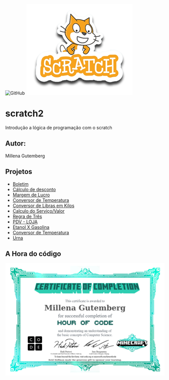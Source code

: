 ![GitHub](https://img.shields.io/github/license/mgutemb/Scratch?style=flat-square)
![Scratch](https://github.com/mgutemb/scratch/blob/main/assets/scratch.png)

# scratch2
Introdução a lógica de programação com o scratch
## Autor: 
Millena Gutemberg

## Projetos
- [Boletim](https://scratch.mit.edu/projects/881969854/)
- [Cálculo de desconto](https://scratch.mit.edu/projects/883244312/)
- [Margem de Lucro](https://scratch.mit.edu/projects/885322460/)
- [Conversor de Temperatura](https://scratch.mit.edu/projects/885326051/)
- [Conversor de Libras em Kilos](https://scratch.mit.edu/projects/885346942/)
- [Calculo do Serviço/Valor](https://scratch.mit.edu/projects/885348332/)
- [Regra de Três](https://scratch.mit.edu/projects/886033332/)
- [PDV - LOJA](https://scratch.mit.edu/projects/886033332)
- [Etanol X Gasolina](https://scratch.mit.edu/projects/887244417/)
- [Conversor de Temperatura](https://scratch.mit.edu/projects/888442996/)
- [Urna](https://scratch.mit.edu/projects/889253514/)
  
  

## A Hora do código
![certificado](https://github.com/mgutemb/scratch/blob/main/assets/certificado.jpg)
  
